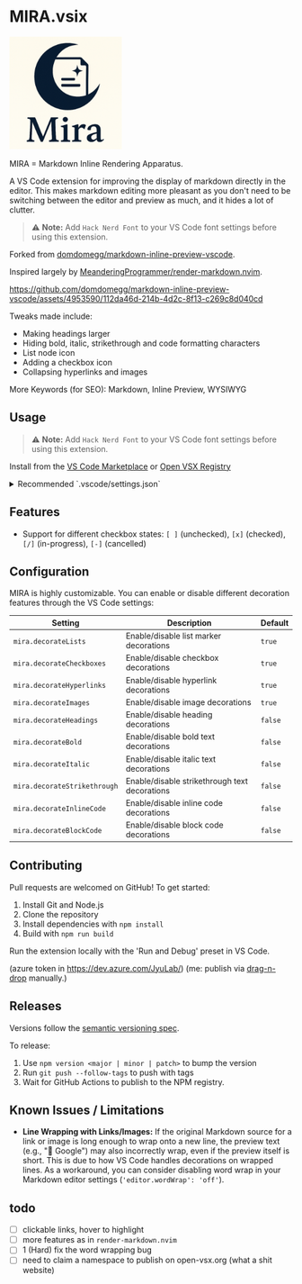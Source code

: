 # MIRA.vsix

<img src="branding/icon.png" alt="MIRA" width="200" style="margin-right: 10px;" />

MIRA = Markdown Inline Rendering Apparatus.

A VS Code extension for improving the display of markdown directly in the editor. 
This makes markdown editing more pleasant as you don't need to be switching between the editor and preview as much, and it hides a lot of clutter.

> ⚠️ **Note:** Add `Hack Nerd Font` to your VS Code font settings before using this extension.

Forked from [domdomegg/markdown-inline-preview-vscode](https://github.com/domdomegg/markdown-inline-preview-vscode).

Inspired largely by [MeanderingProgrammer/render-markdown.nvim](https://github.com/MeanderingProgrammer/render-markdown.nvim).

https://github.com/domdomegg/markdown-inline-preview-vscode/assets/4953590/112da46d-214b-4d2c-8f13-c269c8d040cd


Tweaks made include:

- Making headings larger
- Hiding bold, italic, strikethrough and code formatting characters
- List node icon
- Adding a checkbox icon
- Collapsing hyperlinks and images

More Keywords (for SEO):
Markdown, Inline Preview, WYSIWYG


## Usage

> ⚠️ **Note:** Add `Hack Nerd Font` to your VS Code font settings before using this extension.

Install from the [VS Code Marketplace](https://marketplace.visualstudio.com/items?itemName=JyuLab.MIRA) or [Open VSX Registry](https://open-vsx.org/extension/JyuLab/MIRA)

<details>
<summary>Recommended `.vscode/settings.json`</summary>

```json
{
  "[markdown]": {
    "editor.quickSuggestions": {
      "other": false,
      "comments": false,
      "strings": false
    },
    "editor.fontFamily": "Fira Sans",
    "editor.wrappingStrategy": "advanced",
    "editor.fontSize": 13,
    "editor.lineHeight": 1.5,
    "editor.cursorBlinking": "phase",
    "editor.lineNumbers": "off",
    "editor.indentSize": "tabSize",
    "editor.tabSize": 6,
    "editor.insertSpaces": false,
    "editor.autoClosingBrackets": "never",
    "editor.bracketPairColorization.enabled": false,
    "editor.matchBrackets": "never",
    "editor.guides.indentation": false,
    "editor.padding.top": 20
  },
  "editor.tokenColorCustomizations": {
    "[Default Dark Modern]": {
      "textMateRules": [
        {
          "scope": "punctuation.definition.list.begin.markdown",
          "settings": {
            "foreground": "#777",
          }
        },
      ]
    }
  }
}
```

</details>

## Features

- Support for different checkbox states: `[ ]` (unchecked), `[x]` (checked), `[/]` (in-progress), `[-]` (cancelled)

## Configuration

MIRA is highly customizable. You can enable or disable different decoration features through the VS Code settings:

| Setting | Description | Default |
|---------|-------------|---------|
| `mira.decorateLists` | Enable/disable list marker decorations | `true` |
| `mira.decorateCheckboxes` | Enable/disable checkbox decorations | `true` |
| `mira.decorateHyperlinks` | Enable/disable hyperlink decorations | `true` |
| `mira.decorateImages` | Enable/disable image decorations | `true` |
| `mira.decorateHeadings` | Enable/disable heading decorations | `false` |
| `mira.decorateBold` | Enable/disable bold text decorations | `false` |
| `mira.decorateItalic` | Enable/disable italic text decorations | `false` |
| `mira.decorateStrikethrough` | Enable/disable strikethrough text decorations | `false` |
| `mira.decorateInlineCode` | Enable/disable inline code decorations | `false` |
| `mira.decorateBlockCode` | Enable/disable block code decorations | `false` |

## Contributing

Pull requests are welcomed on GitHub! To get started:

1. Install Git and Node.js
2. Clone the repository
3. Install dependencies with `npm install`
4. Build with `npm run build`

Run the extension locally with the 'Run and Debug' preset in VS Code.

(azure token in https://dev.azure.com/JyuLab/)
(me: publish via [drag-n-drop](https://marketplace.visualstudio.com/manage/publishers/jyulab) manually.)

## Releases

Versions follow the [semantic versioning spec](https://semver.org/).

To release:

1. Use `npm version <major | minor | patch>` to bump the version
2. Run `git push --follow-tags` to push with tags
3. Wait for GitHub Actions to publish to the NPM registry.

## Known Issues / Limitations

- **Line Wrapping with Links/Images:** If the original Markdown source for a link or image is long enough to wrap onto a new line, the preview text (e.g., "🔗 Google") may also incorrectly wrap, even if the preview itself is short. This is due to how VS Code handles decorations on wrapped lines. As a workaround, you can consider disabling word wrap in your Markdown editor settings (`'editor.wordWrap': 'off'`).

## todo

- [ ] clickable links, hover to highlight
- [ ] more features as in `render-markdown.nvim`
- [ ] 1 (Hard) fix the word wrapping bug
- [ ] need to claim a namespace to publish on open-vsx.org (what a shit website)